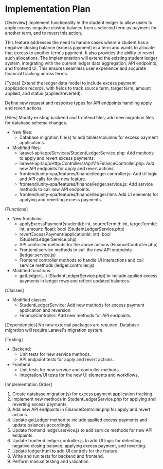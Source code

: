 # Implementation Plan

[Overview]
Implement functionality in the student ledger to allow users to apply excess negative closing balance from a selected term as payment for another term, and to revert this action.

This feature addresses the need to handle cases where a student has a negative closing balance (excess payment) in a term and wants to allocate that excess to another term's payment. It also provides the ability to revert such allocations. The implementation will extend the existing student ledger system, integrating with the current ledger data aggregation, API endpoints, and frontend UI. This ensures seamless user experience and accurate financial tracking across terms.

[Types]
Extend the ledger data model to include excess payment application records, with fields to track source term, target term, amount applied, and status (applied/reverted).

Define new request and response types for API endpoints handling apply and revert actions.

[Files]
Modify existing backend and frontend files; add new migration files for database schema changes.

- New files:
  - Database migration file(s) to add tables/columns for excess payment applications.
- Modified files:
  - laravel-api/app/Services/StudentLedgerService.php: Add methods to apply and revert excess payments.
  - laravel-api/app/Http/Controllers/Api/V1/FinanceController.php: Add new API endpoints for apply and revert actions.
  - frontend/unity-spa/features/finance/ledger.controller.js: Add UI logic and API calls for the new feature.
  - frontend/unity-spa/features/finance/ledger.service.js: Add service methods to call new API endpoints.
  - frontend/unity-spa/features/finance/ledger.html: Add UI elements for applying and reverting excess payments.

[Functions]
- New functions:
  - applyExcessPayment(studentId: int, sourceTermId: int, targetTermId: int, amount: float): bool (StudentLedgerService.php)
  - revertExcessPayment(applicationId: int): bool (StudentLedgerService.php)
  - API controller methods for the above actions (FinanceController.php)
  - Frontend service methods to call the new API endpoints (ledger.service.js)
  - Frontend controller methods to handle UI interactions and call service methods (ledger.controller.js)
- Modified functions:
  - getLedger(...) (StudentLedgerService.php) to include applied excess payments in ledger rows and reflect updated balances.

[Classes]
- Modified classes:
  - StudentLedgerService: Add new methods for excess payment application and reversion.
  - FinanceController: Add new methods for API endpoints.

[Dependencies]
No new external packages are required. Database migration will require Laravel's migration system.

[Testing]
- Backend:
  - Unit tests for new service methods.
  - API endpoint tests for apply and revert actions.
- Frontend:
  - Unit tests for new service and controller methods.
  - Integration/UI tests for the new UI elements and workflows.

[Implementation Order]
1. Create database migration(s) for excess payment application tracking.
2. Implement new methods in StudentLedgerService.php for applying and reverting excess payments.
3. Add new API endpoints in FinanceController.php for apply and revert actions.
4. Update getLedger method to include applied excess payments and update balances accordingly.
5. Update frontend ledger.service.js to add service methods for new API endpoints.
6. Update frontend ledger.controller.js to add UI logic for detecting negative closing balance, applying excess payment, and reverting.
7. Update ledger.html to add UI controls for the feature.
8. Write and run tests for backend and frontend.
9. Perform manual testing and validation.

